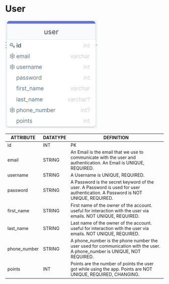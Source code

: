 # User

![user_model](./img/user.png)

| ATTRIBUTE | DATATYPE | DEFINITION |
| --- | --- | --- |
| id | INT | PK |
| email | STRING | An Email is the email that we use to communicate with the user and authentication. An Email is UNIQUE, REQUIRED. |
| username | STRING | A Username is UNIQUE, REQUIRED. |
| password | STRING | A Password is the secret keyword of the user. A Password is used for user authentication. A Password is NOT UNIQUE, REQUIRED. |
| first\_name | STRING | First name of the owner of the account. useful for interaction with the user via emails.  NOT UNIQUE, REQUIRED. |
| last\_name | STRING | Last name of the owner of the account. useful for interaction with the user via emails.  NOT UNIQUE, REQUIRED. |
| phone\_number | STRING | A phone\_number is the phone number the user used for communication with the user. A phone\_number is UNIQUE, NOT REQUIRED. |
| points | INT | Points are the number of points the user got while using the app. Points are NOT UNIQUE, REQUIRED, CHANGING.|
